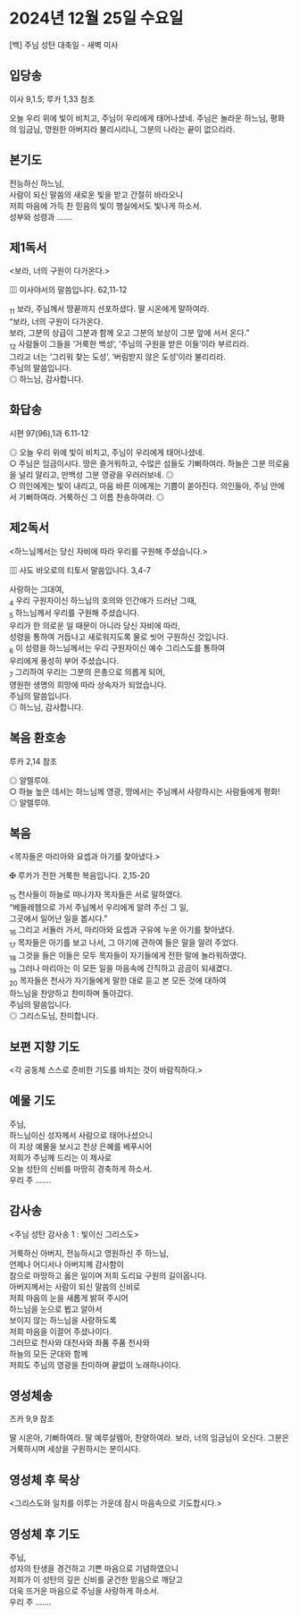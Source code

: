 # 2024년 12월 25일 수요일

[백] 주님 성탄 대축일 - 새벽 미사  


## 입당송

이사 9,1.5; 루카 1,33 참조

오늘 우리 위에 빛이 비치고, 주님이 우리에게 태어나셨네. 주님은 놀라운 하느님, 평화의 임금님, 영원한 아버지라 불리시리니, 그분의 나라는 끝이 없으리라.  
  
## 본기도

전능하신 하느님,  
사람이 되신 말씀의 새로운 빛을 받고 간절히 바라오니  
저희 마음에 가득 찬 믿음의 빛이 행실에서도 빛나게 하소서.  
성부와 성령과 …….  
  
## 제1독서

<보라, 너의 구원이 다가온다.>

▥ 이사야서의 말씀입니다. 62,11-12

<sub>11</sub> 보라, 주님께서 땅끝까지 선포하셨다. 딸 시온에게 말하여라.  
“보라, 너의 구원이 다가온다.  
보라, 그분의 상급이 그분과 함께 오고 그분의 보상이 그분 앞에 서서 온다.”  
<sub>12</sub> 사람들이 그들을 ‘거룩한 백성’, ‘주님의 구원을 받은 이들’이라 부르리라.  
그리고 너는 ‘그리워 찾는 도성’, ‘버림받지 않은 도성’이라 불리리라.  
주님의 말씀입니다.  
◎ 하느님, 감사합니다.  
  
## 화답송

시편 97(96),1과 6.11-12

◎ 오늘 우리 위에 빛이 비치고, 주님이 우리에게 태어나셨네.  
○ 주님은 임금이시다. 땅은 즐거워하고, 수많은 섬들도 기뻐하여라. 하늘은 그분 의로움을 널리 알리고, 만백성 그분 영광을 우러러보네. ◎  
○ 의인에게는 빛이 내리고, 마음 바른 이에게는 기쁨이 쏟아진다. 의인들아, 주님 안에서 기뻐하여라. 거룩하신 그 이름 찬송하여라. ◎  
  
## 제2독서

<하느님께서는 당신 자비에 따라 우리를 구원해 주셨습니다.>

▥ 사도 바오로의 티토서 말씀입니다. 3,4-7

사랑하는 그대여,  
<sub>4</sub> 우리 구원자이신 하느님의 호의와 인간애가 드러난 그때,  
<sub>5</sub> 하느님께서 우리를 구원해 주셨습니다.  
우리가 한 의로운 일 때문이 아니라 당신 자비에 따라,  
성령을 통하여 거듭나고 새로워지도록 물로 씻어 구원하신 것입니다.  
<sub>6</sub> 이 성령을 하느님께서는 우리 구원자이신 예수 그리스도를 통하여  
우리에게 풍성히 부어 주셨습니다.  
<sub>7</sub> 그리하여 우리는 그분의 은총으로 의롭게 되어,  
영원한 생명의 희망에 따라 상속자가 되었습니다.  
주님의 말씀입니다.  
◎ 하느님, 감사합니다.  
  
## 복음 환호송

루카 2,14 참조

◎ 알렐루야.  
○ 하늘 높은 데서는 하느님께 영광, 땅에서는 주님께서 사랑하시는 사람들에게 평화!  
◎ 알렐루야.  
  
## 복음

<목자들은 마리아와 요셉과 아기를 찾아냈다.>

✠ 루카가 전한 거룩한 복음입니다. 2,15-20

<sub>15</sub> 천사들이 하늘로 떠나가자 목자들은 서로 말하였다.  
“베들레헴으로 가서 주님께서 우리에게 알려 주신 그 일,  
그곳에서 일어난 일을 봅시다.”  
<sub>16</sub> 그리고 서둘러 가서, 마리아와 요셉과 구유에 누운 아기를 찾아냈다.  
<sub>17</sub> 목자들은 아기를 보고 나서, 그 아기에 관하여 들은 말을 알려 주었다.  
<sub>18</sub> 그것을 들은 이들은 모두 목자들이 자기들에게 전한 말에 놀라워하였다.  
<sub>19</sub> 그러나 마리아는 이 모든 일을 마음속에 간직하고 곰곰이 되새겼다.  
<sub>20</sub> 목자들은 천사가 자기들에게 말한 대로 듣고 본 모든 것에 대하여  
하느님을 찬양하고 찬미하며 돌아갔다.  
주님의 말씀입니다.  
◎ 그리스도님, 찬미합니다.  
  
## 보편 지향 기도

<각 공동체 스스로 준비한 기도를 바치는 것이 바람직하다.>

  
## 예물 기도

주님,  
하느님이신 성자께서 사람으로 태어나셨으니  
이 지상 예물을 보시고 천상 은혜를 베푸시어  
저희가 주님께 드리는 이 제사로  
오늘 성탄의 신비를 마땅히 경축하게 하소서.  
우리 주 …….  
  
## 감사송

<주님 성탄 감사송 1 : 빛이신 그리스도>

거룩하신 아버지, 전능하시고 영원하신 주 하느님,  
언제나 어디서나 아버지께 감사함이  
참으로 마땅하고 옳은 일이며 저희 도리요 구원의 길이옵니다.  
아버지께서는 사람이 되신 말씀의 신비로  
저희 마음의 눈을 새롭게 밝혀 주시어  
하느님을 눈으로 뵙고 알아서  
보이지 않는 하느님을 사랑하도록  
저희 마음을 이끌어 주셨나이다.  
그러므로 천사와 대천사와 좌품 주품 천사와  
하늘의 모든 군대와 함께  
저희도 주님의 영광을 찬미하며 끝없이 노래하나이다.  
  
## 영성체송

즈카 9,9 참조

딸 시온아, 기뻐하여라. 딸 예루살렘아, 찬양하여라. 보라, 너의 임금님이 오신다. 그분은 거룩하시며 세상을 구원하시는 분이시다.  
  
## 영성체 후 묵상

<그리스도와 일치를 이루는 가운데 잠시 마음속으로 기도합시다.>  
## 영성체 후 기도

주님,  
성자의 탄생을 경건하고 기쁜 마음으로 기념하였으니  
저희가 이 성탄의 깊은 신비를 굳건한 믿음으로 깨닫고  
더욱 뜨거운 마음으로 주님을 사랑하게 하소서.  
우리 주 …….